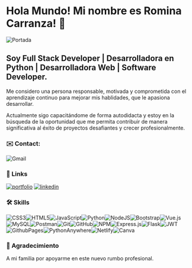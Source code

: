 # Hola Mundo! Mi nombre es Romina Carranza! 👋
![Portada](https://media.licdn.com/dms/image/D4D16AQEfoCi-dVb6rA/profile-displaybackgroundimage-shrink_350_1400/0/1721955422689?e=1727308800&v=beta&t=Cit6smvrlPI08nkMD19UIDQyLiftGWb22wT6B5xX0Ww)

## Soy Full Stack Developer | Desarrolladora en Python | Desarrolladora Web | Software Developer.

Me considero una persona responsable, motivada y comprometida con el aprendizaje continuo para mejorar mis hablidades, que le apasiona desarrollar.


Actualmente sigo capacitándome de forma autodidacta y estoy en la búsqueda de la oportunidad que me permita contribuir de manera significativa al éxito de proyectos desafiantes y crecer profesionalmente.

### ✉️ Contact:

![Gmail](https://img.shields.io/badge/romii.carranza@gmail.com-770099.svg?logo=Gmail&logoColor=white)
 
### 🔗 Links
[![portfolio](https://img.shields.io/badge/my_portfolio-4b0556?style=for-the-badge&logo=ko-fi&logoColor=white)]()
[![linkedin](https://img.shields.io/badge/linkedin-0A66C2?style=for-the-badge&logo=linkedin&logoColor=white)](https://www.linkedin.com/in/romina-carranza89)


### 🛠 Skills

![CSS3](https://img.shields.io/badge/css3-%231572B6.svg?style=for-the-badge&logo=css3&logoColor=white)![HTML5](https://img.shields.io/badge/html5-%23E34F26.svg?style=for-the-badge&logo=html5&logoColor=white)![JavaScript](https://img.shields.io/badge/javascript-%23323330.svg?style=for-the-badge&logo=javascript&logoColor=%23F7DF1E)![Python](https://img.shields.io/badge/python-2300ff?style=for-the-badge&logo=python&logoColor=ffdd54)![NodeJS](https://img.shields.io/badge/node.js-6DA55F?style=for-the-badge&logo=node.js&logoColor=white)![Bootstrap](https://img.shields.io/badge/bootstrap-%238511FA.svg?style=for-the-badge&logo=bootstrap&logoColor=white)![Vue.js](https://img.shields.io/badge/vue.js-%2335495e.svg?style=for-the-badge&logo=vuedotjs&logoColor=%234FC08D)![MySQL](https://img.shields.io/badge/mysql-18BBDB.svg?style=for-the-badge&logo=mysql&logoColor=white)![Postman](https://img.shields.io/badge/Postman-FF6C37?style=for-the-badge&logo=postman&logoColor=white)![Git](https://img.shields.io/badge/git-%23F05033.svg?style=for-the-badge&logo=git&logoColor=white)![GitHub](https://img.shields.io/badge/github-%23121011.svg?style=for-the-badge&logo=github&logoColor=white)![NPM](https://img.shields.io/badge/NPM-%23CB3837.svg?style=for-the-badge&logo=npm&logoColor=white)![Express.js](https://img.shields.io/badge/express.js-%23404d59.svg?style=for-the-badge&logo=express&logoColor=%2361DAFB)![Flask](https://img.shields.io/badge/flask-%23000.svg?style=for-the-badge&logo=flask&logoColor=white)![JWT](https://img.shields.io/badge/JWT-gray?style=for-the-badge&logo=JSON%20web%20tokens)![GithubPages](https://img.shields.io/badge/github%20pages-121013?style=for-the-badge&logo=github&logoColor=white)![PythonAnywhere](https://img.shields.io/badge/pythonanywhere-%232F9FD7.svg?style=for-the-badge&logo=pythonanywhere&logoColor=151515)![Netlify](https://img.shields.io/badge/netlify-%23000000.svg?style=for-the-badge&logo=netlify&logoColor=#00C7B7)![Canva](https://img.shields.io/badge/Canva-%2300C4CC.svg?style=for-the-badge&logo=Canva&logoColor=white)







### 🥰 Agradecimiento

A mi familia por apoyarme en este nuevo rumbo profesional.


